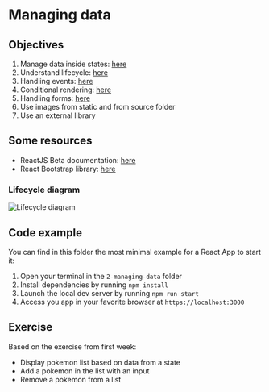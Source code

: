 # Managing data

## Objectives

1. Manage data inside states: [here](https://reactjs.org/docs/state-and-lifecycle.html)
2. Understand lifecycle: [here](https://reactjs.org/docs/state-and-lifecycle.html)
3. Handling events: [here](https://reactjs.org/docs/handling-events.html)
4. Conditional rendering: [here](https://reactjs.org/docs/conditional-rendering.html)
5. Handling forms: [here](https://reactjs.org/docs/forms.html)
6. Use images from static and from source folder
7. Use an external library

## Some resources

- ReactJS Beta documentation: [here](https://beta.reactjs.org/)
- React Bootstrap library: [here](https://react-bootstrap.netlify.app/)

### Lifecycle diagram

![Lifecycle diagram](https://projects.wojtekmaj.pl/react-lifecycle-methods-diagram/)

## Code example

You can find in this folder the most minimal example for a React App to start it:

1. Open your terminal in the `2-managing-data` folder
2. Install dependencies by running `npm install`
3. Launch the local dev server by running `npm run start`
4. Access you app in your favorite browser at `https://localhost:3000`

## Exercise

Based on the exercise from first week:

- Display pokemon list based on data from a state
- Add a pokemon in the list with an input
- Remove a pokemon from a list


